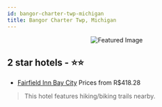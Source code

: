 ```yaml
---
id: bangor-charter-twp-michigan
title: Bangor Charter Twp, Michigan
---
```


<center><img src="https://i.travelapi.com/hotels/1000000/70000/64200/64179/c5e83119_z.jpg" alt="Featured Image" /></center>


##  2 star hotels - ⭐️⭐️

-    [Fairfield Inn Bay City](https://us.hurb.com/br/hotels/bangor-charter-twp/fairfield-inn-bay-city-JNP-JP779349?cmp=18055) Prices from R$418.28
   > This hotel features hiking/biking trails nearby.
